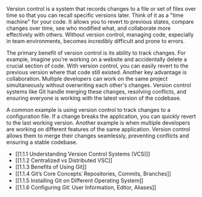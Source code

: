 Version control is a system that records changes to a file or set of files over time so that you can recall specific versions later. Think of it as a "time machine" for your code. It allows you to revert to previous states, compare changes over time, see who modified what, and collaborate more effectively with others. Without version control, managing code, especially in team environments, becomes incredibly difficult and prone to errors.

The primary benefit of version control is its ability to track changes. For example, imagine you're working on a website and accidentally delete a crucial section of code. With version control, you can easily revert to the previous version where that code still existed. Another key advantage is collaboration. Multiple developers can work on the same project simultaneously without overwriting each other's changes. Version control systems like Git handle merging these changes, resolving conflicts, and ensuring everyone is working with the latest version of the codebase.

A common example is using version control to track changes to a configuration file. If a change breaks the application, you can quickly revert to the last working version. Another example is when multiple developers are working on different features of the same application. Version control allows them to merge their changes seamlessly, preventing conflicts and ensuring a stable codebase.

- [[1.1.1 Understanding Version Control Systems (VCS)]]
- [[1.1.2 Centralized vs Distributed VSC]]
- [[1.1.3 Benefits of Using Git]]
- [[1.1.4 Git’s Core Concepts⁚ Repositories, Commits, Branches]]
- [[1.1.5 Installing Git on Different Operating System]]
- [[1.1.6 Configuring Git⁚ User Information, Editor, Aliases]]